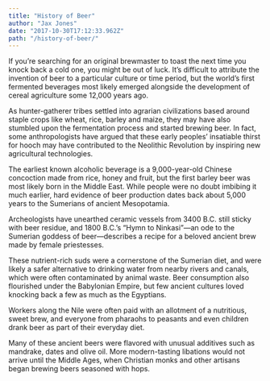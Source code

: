 ```yaml
---
title: "History of Beer"
author: "Jax Jones"
date: "2017-10-30T17:12:33.962Z"
path: "/history-of-beer/"
---
```


If you’re searching for an original brewmaster to toast the next time you knock back a cold one, you might be out of luck. It’s difficult to attribute the invention of beer to a particular culture or time period, but the world’s first fermented beverages most likely emerged alongside the development of cereal agriculture some 12,000 years ago.

As hunter-gatherer tribes settled into agrarian civilizations based around staple crops like wheat, rice, barley and maize, they may have also stumbled upon the fermentation process and started brewing beer. In fact, some anthropologists have argued that these early peoples’ insatiable thirst for hooch may have contributed to the Neolithic Revolution by inspiring new agricultural technologies.

The earliest known alcoholic beverage is a 9,000-year-old Chinese concoction made from rice, honey and fruit, but the first barley beer was most likely born in the Middle East. While people were no doubt imbibing it much earlier, hard evidence of beer production dates back about 5,000 years to the Sumerians of ancient Mesopotamia.

Archeologists have unearthed ceramic vessels from 3400 B.C. still sticky with beer residue, and 1800 B.C.’s “Hymn to Ninkasi”—an ode to the Sumerian goddess of beer—describes a recipe for a beloved ancient brew made by female priestesses.

These nutrient-rich suds were a cornerstone of the Sumerian diet, and were likely a safer alternative to drinking water from nearby rivers and canals, which were often contaminated by animal waste. Beer consumption also flourished under the Babylonian Empire, but few ancient cultures loved knocking back a few as much as the Egyptians.

Workers along the Nile were often paid with an allotment of a nutritious, sweet brew, and everyone from pharaohs to peasants and even children drank beer as part of their everyday diet.

Many of these ancient beers were flavored with unusual additives such as mandrake, dates and olive oil. More modern-tasting libations would not arrive until the Middle Ages, when Christian monks and other artisans began brewing beers seasoned with hops.

